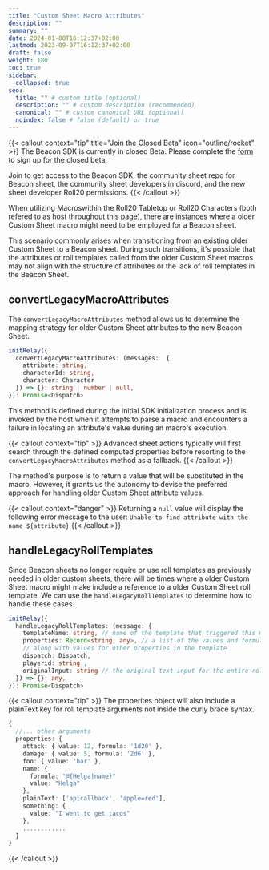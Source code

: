 ```yaml
---
title: "Custom Sheet Macro Attributes"
description: ""
summary: ""
date: 2024-01-00T16:12:37+02:00
lastmod: 2023-09-07T16:12:37+02:00
draft: false
weight: 180
toc: true
sidebar:
  collapsed: true
seo:
  title: "" # custom title (optional)
  description: "" # custom description (recommended)
  canonical: "" # custom canonical URL (optional)
  noindex: false # false (default) or true
---
```


{{< callout context="tip" title="Join the Closed Beta" icon="outline/rocket" >}}
The Beacon SDK is currently in closed Beta. Please complete the [form](https://forms.gle/XXnj1SbfmYnUq8Hu9) to sign up for the closed beta.

Join to get access to the Beacon SDK, the community sheet repo for Beacon sheet, the community sheet developers in discord, and the new sheet developer Roll20 permissions.
{{< /callout >}}

When utilizing Macroswithin the Roll20 Tabletop or Roll20 Characters (both refered to as host throughout this page), there are instances where a older Custom Sheet macro might need to be employed for a Beacon sheet.

This scenario commonly arises when transitioning from an existing older Custom Sheet to a Beacon sheet. During such transitions, it's possible that the attributes or roll templates called from the older Custom Sheet macros may not align with the structure of attributes or the lack of roll templates in the Beacon Sheet.

## convertLegacyMacroAttributes

The `convertLegacyMacroAttributes` method allows us to determine the mapping strategy for older Custom Sheet attributes to the new Beacon Sheet.

```typescript
initRelay({
  convertLegacyMacroAttributes: (messages:  {
    attribute: string,
    characterId: string,
    character: Character
  }) => {}: string | number | null,
}): Promise<Dispatch>
``` 

This method is defined during the initial SDK initialization process and is invoked by the host when it attempts to parse a macro and encounters a failure in locating an attribute's value during an macro's execution.

{{< callout context="tip" >}}
Advanced sheet actions typically will first search through the defined computed properties before resorting to the `convertLegacyMacroAttributes` method as a fallback.
{{< /callout >}}

The method's purpose is to return a value that will be substituted in the macro. However, it grants us the autonomy to devise the preferred approach for handling older Custom Sheet attribute values. 

{{< callout context="danger" >}}
Returning a `null` value will display the following error message to the user: `Unable to find attribute with the name ${attribute}`
{{< /callout >}}

## handleLegacyRollTemplates

Since Beacon sheets no longer require or use roll templates as previously needed in older custom sheets, there will be times where a older Custom Sheet macro might make include a reference to a older Custom Sheet roll template. We can use the `handleLegacyRollTemplates` to determine how to handle these cases.

```typescript
initRelay({
  handleLegacyRollTemplates: (message: { 
    templateName: string, // name of the template that triggered this method
    properties: Record<string, any>, // a list of the values and formulas for rolls and macro in the template
    // along with values for other properties in the template
    dispatch: Dispatch, 
    playerid: string ,
    originalInput: string // the original text input for the entire roll template string
  }) => {}: any,
}): Promise<Dispatch>
``` 

{{< callout context="tip" >}}
The properites object will also include a plainText key for roll template arguments not inside the curly brace syntax. 

```typescript
{
  //... other arguments
  properties: {
    attack: { value: 12, formula: '1d20' },
    damage: { value: 5, formula: '2d6' },
    foo: { value: 'bar' },
    name: {
      formula: "@{Helga|name}"
      value: "Helga"
    },
    plainText: ['apicallback', 'apple=red'],
    something: { 
      value: "I went to get tacos"
    },
    ............
  }
}
```
{{< /callout >}}